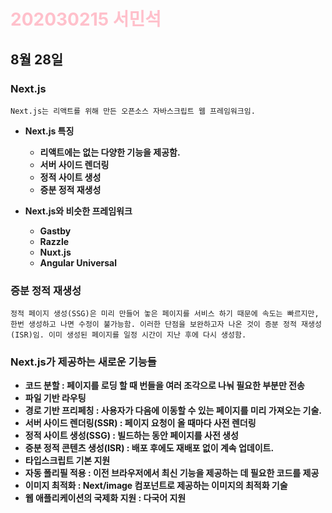 # <span style="color:pink">202030215 서민석</span>

## 8월 28일

### Next.js
```
Next.js는 리액트를 위해 만든 오픈소스 자바스크립트 웹 프레임워크임.
```
* **Next.js 특징**

    * **리액트에는 없는 다양한 기능을 제공함.**
    * **서버 사이드 렌더링**
    * **정적 사이트 생성**
    * **증분 정적 재생성**

* **Next.js와 비슷한 프레임워크**

    * **Gastby**
    * **Razzle**
    * **Nuxt.js**
    * **Angular Universal**
    
### 증분 정적 재생성
```
정적 페이지 생성(SSG)은 미리 만들어 놓은 페이지를 서비스 하기 때문에 속도는 빠르지만,
한번 생성하고 나면 수정이 불가능함. 이러한 단점을 보완하고자 나온 것이 증분 정적 재생성
(ISR)임. 이미 생성된 페이지를 일정 시간이 지난 후에 다시 생성함.
```
### Next.js가 제공하는 새로운 기능들
* **코드 분할 : 페이지를 로딩 할 때 번들을 여러 조각으로 나눠 필요한 부분만 전송**
* **파일 기반 라우팅**
* **경로 기반 프리페칭 : 사용자가 다음에 이동할 수 있는 페이지를 미리 가져오는 기술.**
* **서버 사이드 렌더링(SSR) : 페이지 요청이 올 때마다 사전 렌더링**
* **정적 사이트 생성(SSG) : 빌드하는 동안 페이지를 사전 생성**
* **증분 정적 콘텐츠 생성(ISR) : 배포 후에도 재배포 없이 계속 업데이트.**
* **타입스크립트 기본 지원**
* **자동 폴리필 적용 : 이전 브라우저에서 최신 기능을 제공하는 데 필요한 코드를 제공**
* **이미지 최적화 : Next/image 컴포넌트로 제공하는 이미지의 최적화 기술**
* **웹 애플리케이션의 국제화 지원 : 다국어 지원**